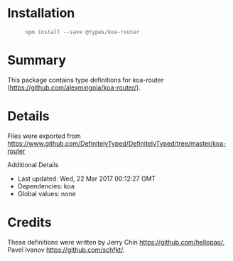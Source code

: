 # Installation
> `npm install --save @types/koa-router`

# Summary
This package contains type definitions for koa-router (https://github.com/alexmingoia/koa-router/).

# Details
Files were exported from https://www.github.com/DefinitelyTyped/DefinitelyTyped/tree/master/koa-router

Additional Details
 * Last updated: Wed, 22 Mar 2017 00:12:27 GMT
 * Dependencies: koa
 * Global values: none

# Credits
These definitions were written by Jerry Chin <https://github.com/hellopao/>, Pavel Ivanov <https://github.com/schfkt/>.
